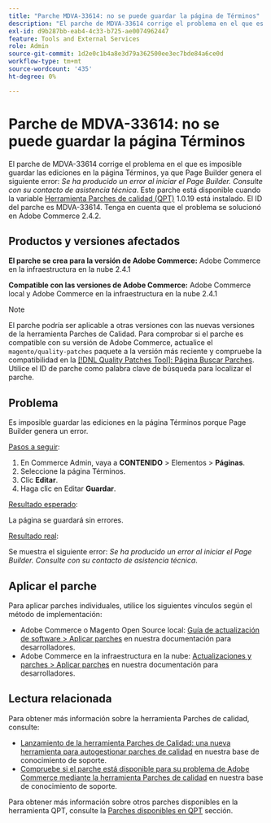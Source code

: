 ```yaml
---
title: "Parche MDVA-33614: no se puede guardar la página de Términos"
description: "El parche de MDVA-33614 corrige el problema en el que es imposible guardar las ediciones en la página de Términos, ya que Page Builder genera el siguiente error: * Se ha producido un error al iniciar Page Builder. Consulte a su contacto de asistencia técnica*. Este parche está disponible cuando está instalada la [Quality Patches Tool (QPT)](/help/announcements/adobe-commerce-announcements/magento-quality-patches-released-new-tool-to-self-serve-quality-patches.md) 1.0.19. El ID del parche es MDVA-33614. Tenga en cuenta que el problema se solucionó en Adobe Commerce 2.4.2."
exl-id: d9b287bb-eab4-4c33-b725-ae0074962447
feature: Tools and External Services
role: Admin
source-git-commit: 1d2e0c1b4a8e3d79a362500ee3ec7bde84a6ce0d
workflow-type: tm+mt
source-wordcount: '435'
ht-degree: 0%

---
```


# Parche de MDVA-33614: no se puede guardar la página Términos

El parche de MDVA-33614 corrige el problema en el que es imposible guardar las ediciones en la página Términos, ya que Page Builder genera el siguiente error: *Se ha producido un error al iniciar el Page Builder. Consulte con su contacto de asistencia técnica*. Este parche está disponible cuando la variable [Herramienta Parches de calidad (QPT)](/help/announcements/adobe-commerce-announcements/magento-quality-patches-released-new-tool-to-self-serve-quality-patches.md) 1.0.19 está instalado. El ID del parche es MDVA-33614. Tenga en cuenta que el problema se solucionó en Adobe Commerce 2.4.2.

## Productos y versiones afectados

**El parche se crea para la versión de Adobe Commerce:** Adobe Commerce en la infraestructura en la nube 2.4.1

**Compatible con las versiones de Adobe Commerce:** Adobe Commerce local y Adobe Commerce en la infraestructura en la nube 2.4.1

>[!NOTE]
>
>El parche podría ser aplicable a otras versiones con las nuevas versiones de la herramienta Parches de Calidad. Para comprobar si el parche es compatible con su versión de Adobe Commerce, actualice el `magento/quality-patches` paquete a la versión más reciente y compruebe la compatibilidad en la [[!DNL Quality Patches Tool]: Página Buscar Parches](https://devdocs.magento.com/quality-patches/tool.html#patch-grid). Utilice el ID de parche como palabra clave de búsqueda para localizar el parche.

## Problema

Es imposible guardar las ediciones en la página Términos porque Page Builder genera un error.

<u>Pasos a seguir</u>:

1. En Commerce Admin, vaya a **CONTENIDO** > Elementos > **Páginas**.
1. Seleccione la página Términos.
1. Clic **Editar**.
1. Haga clic en Editar **Guardar**.

<u>Resultado esperado</u>:

La página se guardará sin errores.

<u>Resultado real</u>:

Se muestra el siguiente error: *Se ha producido un error al iniciar el Page Builder. Consulte con su contacto de asistencia técnica*.

## Aplicar el parche

Para aplicar parches individuales, utilice los siguientes vínculos según el método de implementación:

* Adobe Commerce o Magento Open Source local: [Guía de actualización de software > Aplicar parches](https://devdocs.magento.com/guides/v2.4/comp-mgr/patching/mqp.html) en nuestra documentación para desarrolladores.
* Adobe Commerce en la infraestructura en la nube: [Actualizaciones y parches > Aplicar parches](https://devdocs.magento.com/cloud/project/project-patch.html) en nuestra documentación para desarrolladores.

## Lectura relacionada

Para obtener más información sobre la herramienta Parches de calidad, consulte:

* [Lanzamiento de la herramienta Parches de Calidad: una nueva herramienta para autogestionar parches de calidad](/help/announcements/adobe-commerce-announcements/magento-quality-patches-released-new-tool-to-self-serve-quality-patches.md) en nuestra base de conocimiento de soporte.
* [Compruebe si el parche está disponible para su problema de Adobe Commerce mediante la herramienta Parches de calidad](/help/support-tools/patches-available-in-qpt-tool/check-patch-for-magento-issue-with-magento-quality-patches.md) en nuestra base de conocimiento de soporte.

Para obtener más información sobre otros parches disponibles en la herramienta QPT, consulte la [Parches disponibles en QPT](https://support.magento.com/hc/en-us/sections/360010506631-Patches-available-in-QPT-tool-) sección.
